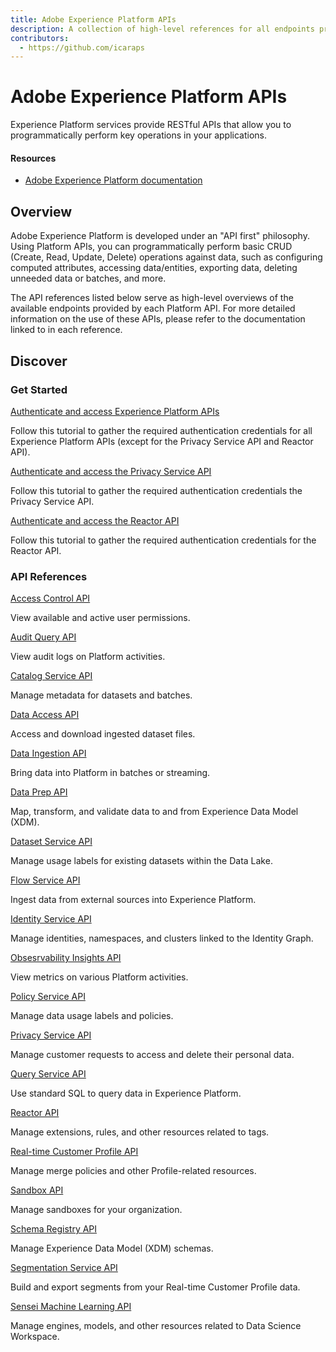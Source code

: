 ```yaml
---
title: Adobe Experience Platform APIs
description: A collection of high-level references for all endpoints provided by Adobe Experience Platform APIs.
contributors:
  - https://github.com/icaraps 
---
```


<Hero slots="heading, text"/> 

# Adobe Experience Platform APIs

Experience Platform services provide RESTful APIs that allow you to programmatically perform key operations in your applications.

<Resources slots="heading, links"/>

#### Resources

* [Adobe Experience Platform documentation](https://experienceleague.adobe.com/docs/experience-platform.html)

## Overview

Adobe Experience Platform is developed under an "API first" philosophy. Using Platform APIs, you can programmatically perform basic CRUD (Create, Read, Update, Delete) operations against data, such as configuring computed attributes, accessing data/entities, exporting data, deleting unneeded data or batches, and more. 

The API references listed below serve as high-level overviews of the available endpoints provided by each Platform API. For more detailed information on the use of these APIs, please refer to the documentation linked to in each reference.

## Discover 

<DiscoverBlock slots="heading, link, text"/>

### Get Started

[Authenticate and access Experience Platform APIs](https://experienceleague.adobe.com/docs/experience-platform/landing/platform-apis/api-authentication.html)
    
Follow this tutorial to gather the required authentication credentials for all Experience Platform APIs (except for the Privacy Service API and Reactor API).

<DiscoverBlock slots="link, text"/>

[Authenticate and access the Privacy Service API](https://experienceleague.adobe.com/docs/experience-platform/privacy/api/getting-started.html)
    
Follow this tutorial to gather the required authentication credentials the Privacy Service API.

<DiscoverBlock slots="link, text"/>

[Authenticate and access the Reactor API](https://experienceleague.adobe.com/docs/experience-platform/tags/reference/getting-started.html)
    
Follow this tutorial to gather the required authentication credentials for the Reactor API.

<DiscoverBlock slots="heading, link, text"/>

### API References

[Access Control API](references/access-control.md) 

View available and active user permissions.

<DiscoverBlock slots="link, text"/>

[Audit Query API](references/audit-query.md) 

View audit logs on Platform activities.

<DiscoverBlock slots="link, text"/>

[Catalog Service API](references/catalog.md) 

Manage metadata for datasets and batches.

<DiscoverBlock slots="link, text"/>

[Data Access API](references/data-access.md) 

Access and download ingested dataset files.

<DiscoverBlock slots="link, text"/>

[Data Ingestion API](references/data-ingestion.md) 

Bring data into Platform in batches or streaming.

<DiscoverBlock slots="link, text"/>

[Data Prep API](references/data-prep.md) 

Map, transform, and validate data to and from Experience Data Model (XDM).

<DiscoverBlock slots="link, text"/>

[Dataset Service API](references/dataset-service.md) 

Manage usage labels for existing datasets within the Data Lake.

<DiscoverBlock slots="link, text"/>

[Flow Service API](references/flow-service.md) 

Ingest data from external sources into Experience Platform.

<DiscoverBlock slots="link, text"/>

[Identity Service API](references/identity-service.md) 

Manage identities, namespaces, and clusters linked to the Identity Graph.

<DiscoverBlock slots="link, text"/>

[Obsesrvability Insights API](references/observability-insights.md) 

View metrics on various Platform activities.

<DiscoverBlock slots="link, text"/>

[Policy Service API](references/policy-service.md) 

Manage data usage labels and policies.

<DiscoverBlock slots="link, text"/>

[Privacy Service API](references/privacy-service.md) 

Manage customer requests to access and delete their personal data.

<DiscoverBlock slots="link, text"/>

[Query Service API](references/query-service.md) 

Use standard SQL to query data in Experience Platform.

<DiscoverBlock slots="link, text"/>

[Reactor API](references/reactor.md) 

Manage extensions, rules, and other resources related to tags.

<DiscoverBlock slots="link, text"/>

[Real-time Customer Profile API](references/profile.md) 

Manage merge policies and other Profile-related resources.

<DiscoverBlock slots="link, text"/>

[Sandbox API](references/sandbox.md) 

Manage sandboxes for your organization.

<DiscoverBlock slots="link, text"/>

[Schema Registry API](references/schema-registry.md) 

Manage Experience Data Model (XDM) schemas.

<DiscoverBlock slots="link, text"/>

[Segmentation Service API](references/segmentation-service.md) 

Build and export segments from your Real-time Customer Profile data.

<DiscoverBlock slots="link, text"/>

[Sensei Machine Learning API](references/sensei-machine-learning.md) 

Manage engines, models, and other resources related to Data Science Workspace.
